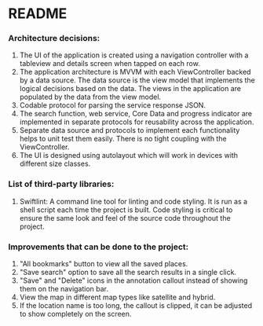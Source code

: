 # README
### Architecture decisions: 

1. The UI of the application is created using a navigation controller with a tableview and details screen when tapped on each row.
2. The application architecture is MVVM with each ViewController backed by a data source. The data source is the view model that implements the logical decisions based on the data. The views in the application are populated by the data from the view model.
3. Codable protocol for parsing the service response JSON.
3. The search function, web service, Core Data and progress indicator are implemented in separate protocols for reusability across the application.
4. Separate data source and protocols to implement each functionality helps to unit test them easily. There is no tight coupling with the ViewController.
5. The UI is designed using autolayout which will work in devices with different size classes.

### List of third-party libraries:

1. Swiftlint: A command line tool for linting and code styling. It is run as a shell script each time the project is built. Code styling is critical to ensure the same look and feel of the source code throughout the project.


### Improvements that can be done to the project:
1. "All bookmarks" button to view all the saved places.
2. "Save search" option to save all the search results in a single click.
3. "Save" and "Delete" icons in the annotation callout instead of showing them on the navigation bar.
4. View the map in different map types like satellite and hybrid.
5. If the location name is too long, the callout is clipped, it can be adjusted to show completely on the screen.

